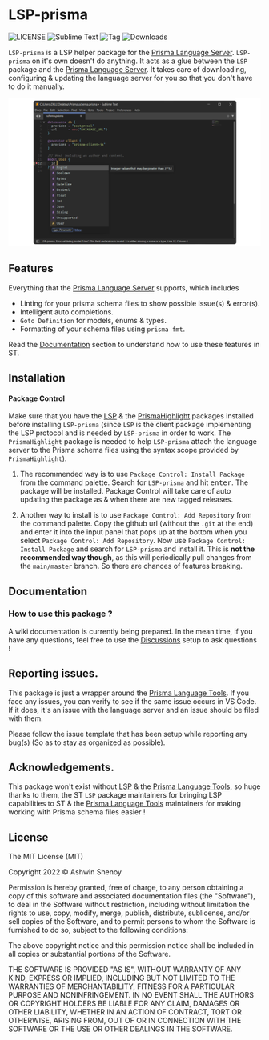 # LSP-prisma

![LICENSE](https://img.shields.io/badge/LICENSE-MIT-green?style=for-the-badge) ![Sublime Text](https://img.shields.io/badge/ST-Build%204126+-orange?style=for-the-badge&logo=sublime-text) ![Tag](https://img.shields.io/github/v/tag/Sublime-Instincts/LSP-prisma?style=for-the-badge&logo=github&sort=semver) ![Downloads](https://img.shields.io/packagecontrol/dt/LSP-prisma?style=for-the-badge)

`LSP-prisma` is a LSP helper package for the [Prisma Language Server](https://github.com/prisma/language-tools/tree/main/packages/language-server). `LSP-prisma` on it's own doesn't do anything. It acts as a glue between the `LSP` package and the [Prisma Language Server](https://github.com/prisma/language-tools/tree/main/packages/language-server). It takes care of downloading, configuring & updating the language server for you so that you don't have to do it manually.

![Prisma Auto Complete](./images/prisma_auto_complete_example.png)

## Features

Everything that the [Prisma Language Server](https://github.com/prisma/language-tools/tree/main/packages/language-server) supports, which includes

- Linting for your prisma schema files to show possible issue(s) & error(s).
- Intelligent auto completions.
- `Goto Definition` for models, enums & types.
- Formatting of your schema files using `prisma fmt`.

Read the [Documentation](#Documentation) section to understand how to use these features in ST.

## Installation

#### Package Control

Make sure that you have the [LSP](https://packagecontrol.io/packages/LSP) & the [PrismaHighlight](https://github.com/Sublime-Instincts/PrismaHighlight) packages installed before installing `LSP-prisma` (since `LSP` is the client package implementing the LSP protocol and is needed by `LSP-prisma` in order to work. The `PrismaHighlight` package is needed to help `LSP-prisma` attach the language server to the Prisma schema files using the syntax scope provided by `PrismaHighlight`).

1. The recommended way is to use `Package Control: Install Package` from the command palette. Search for `LSP-prisma` and hit <kbd>enter</kbd>. The package will be installed. Package Control will take care of auto updating the package as & when there are new tagged releases.

2. Another way to install is to use `Package Control: Add Repository` from the command palette. Copy the github url (without the `.git` at the end) and enter it into the input panel that pops up at the bottom when you select `Package Control: Add Repository`. Now use `Package Control: Install Package` and search for `LSP-prisma` and install it. This is **not the recommended way though**, as this will periodically pull changes from the `main/master` branch. So there are chances of features breaking.

## Documentation

### How to use this package ?

A wiki documentation is currently being prepared. In the mean time, if you have any questions, feel free to use the [Discussions](https://github.com/Sublime-Instincts/LSP-prisma/discussions) setup to ask questions !

## Reporting issues.

This package is just a wrapper around the [Prisma Language Tools](https://github.com/prisma/language-tools/tree/main/packages/language-server). If you face any issues, you can verify to see if the same issue occurs in VS Code. If it does, it's an issue with the language server and an issue should be filed with them.

Please follow the issue template that has been setup while reporting any bug(s) (So as to stay as organized as possible).

## Acknowledgements.

This package won't exist without [LSP](https://packagecontrol.io/packages/LSP) & the [Prisma Language Tools](https://github.com/prisma/language-tools/tree/main/packages/language-server), so huge thanks to them, the ST `LSP` package maintainers for bringing LSP capabilities to ST & the [Prisma Language Tools](https://github.com/prisma/language-tools/tree/main/packages/language-server) maintainers for making working with Prisma schema files easier !

## License
The MIT License (MIT)

Copyright 2022 &copy; Ashwin Shenoy

Permission is hereby granted, free of charge, to any person obtaining a copy of this software and associated documentation files (the "Software"), to deal in the Software without restriction, including without limitation the rights to use, copy, modify, merge, publish, distribute, sublicense, and/or sell copies of the Software, and to permit persons to whom the Software is furnished to do so, subject to the following conditions:

The above copyright notice and this permission notice shall be included in all copies or substantial portions of the Software.

THE SOFTWARE IS PROVIDED "AS IS", WITHOUT WARRANTY OF ANY KIND, EXPRESS OR IMPLIED, INCLUDING BUT NOT LIMITED TO THE WARRANTIES OF MERCHANTABILITY, FITNESS FOR A PARTICULAR PURPOSE AND NONINFRINGEMENT. IN NO EVENT SHALL THE AUTHORS OR COPYRIGHT HOLDERS BE LIABLE FOR ANY CLAIM, DAMAGES OR OTHER LIABILITY, WHETHER IN AN ACTION OF CONTRACT, TORT OR OTHERWISE, ARISING FROM, OUT OF OR IN CONNECTION WITH THE SOFTWARE OR THE USE OR OTHER DEALINGS IN THE SOFTWARE.
